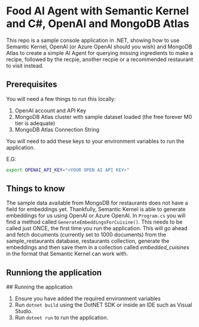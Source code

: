 # Food AI Agent with Semantic Kernel and C#, OpenAI and MongoDB Atlas

This repo is a sample console application in .NET, showing how to use Semantic Kernel, OpenAI (or Azure OpenAI should you wish) and MongoDB Atlas to create a simple AI Agent for querying missing ingredients to make a recipe, followed by the recpie, another recpie or a recommended restaurant to visit instead.

## Prerequisites
You will need a few things to run this locally:
1. OpenAI account and API Key
2. MongoDB Atlas cluster with sample dataset loaded (the free forever M0 tier is adequate)
3. MongoDB Atlas Connection String

You will need to add these keys to your environment variables to run the application.

E.G:
```bash
export OPENAI_API_KEY="<YOUR OPEN AI API KEY>"
```

## Things to know

The sample data available from MongoDB for restaurants does not have a field for embeddings yet. Thankfully, Semantic Kernel is able to generate embeddings for us using OpenAI or Azure OpenAI. In ```Program.cs``` you will find a method called ```GenerateEmbeddingsForCuisine()```.
This needs to be called just ONCE, the first time you run the application. This will go ahead and fetch documents (currently set to 1000 documents) from the sample_restaurants database, restaurants collection, generate the embeddings and then save them in a collection called *embedded_cuisines* in the format that Semantic Kernel can work with.

## Runniong the application



## Running the application

1. Ensure you have added the required environment variables
2. Run ```dotnet build``` using the DotNET SDK or inside an IDE such as Visual Studio.
3. Run ```dotnet run``` to run the application.


